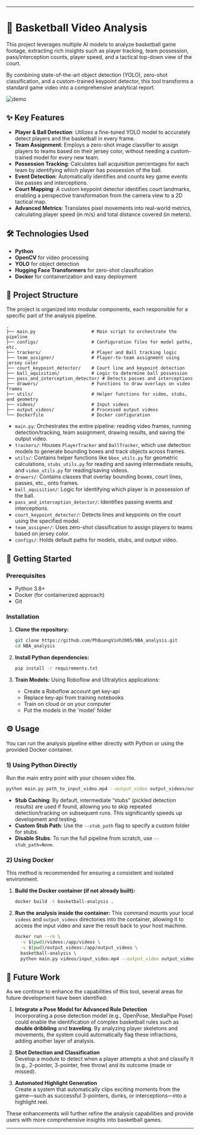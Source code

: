 
---

# 🏀 Basketball Video Analysis

This project leverages multiple AI models to analyze basketball game footage, extracting rich insights such as player tracking, team possession, pass/interception counts, player speed, and a tactical top-down view of the court.

By combining state-of-the-art object detection (YOLO), zero-shot classification, and a custom-trained keypoint detector, this tool transforms a standard game video into a comprehensive analytical report.


![demo](https://github.com/user-attachments/assets/98f3db92-e5e6-4a4b-9856-1fed3c38f151)


## ✨ Key Features

-   **Player & Ball Detection**: Utilizes a fine-tuned YOLO model to accurately detect players and the basketball in every frame.
-   **Team Assignment**: Employs a zero-shot image classifier to assign players to teams based on their jersey color, without needing a custom-trained model for every new team.
-   **Possession Tracking**: Calculates ball acquisition percentages for each team by identifying which player has possession of the ball.
-   **Event Detection**: Automatically identifies and counts key game events like passes and interceptions.
-   **Court Mapping**: A custom keypoint detector identifies court landmarks, enabling a perspective transformation from the camera view to a 2D tactical map.
-   **Advanced Metrics**: Translates pixel movements into real-world metrics, calculating player speed (in m/s) and total distance covered (in meters).

## 🛠️ Technologies Used

-   **Python**
-   **OpenCV** for video processing
-   **YOLO** for object detection
-   **Hugging Face Transformers** for zero-shot classification
-   **Docker** for containerization and easy deployment

## 🏰 Project Structure

The project is organized into modular components, each responsible for a specific part of the analysis pipeline.

```
.
├── main.py                     # Main script to orchestrate the pipeline
├── configs/                    # Configuration files for model paths, etc.
├── trackers/                   # Player and Ball tracking logic
├── team_assigner/              # Player-to-team assignment using jersey color
├── court_keypoint_detector/    # Court line and keypoint detection
├── ball_aquisition/            # Logic to determine ball possession
├── pass_and_interception_detector/ # Detects passes and interceptions
├── drawers/                    # Functions to draw overlays on video frames
├── utils/                      # Helper functions for video, stubs, and geometry
├── videos/                     # Input videos
├── output_videos/              # Processed output videos
└── Dockerfile                  # Docker configuration
```

-   `main.py`: Orchestrates the entire pipeline: reading video frames, running detection/tracking, team assignment, drawing results, and saving the output video.
-   `trackers/`: Houses `PlayerTracker` and `BallTracker`, which use detection models to generate bounding boxes and track objects across frames.
-   `utils/`: Contains helper functions like `bbox_utils.py` for geometric calculations, `stubs_utils.py` for reading and saving intermediate results, and `video_utils.py` for reading/saving videos.
-   `drawers/`: Contains classes that overlay bounding boxes, court lines, passes, etc., onto frames.
-   `ball_aquisition/`: Logic for identifying which player is in possession of the ball.
-   `pass_and_interception_detector/`: Identifies passing events and interceptions.
-   `court_keypoint_detector/`: Detects lines and keypoints on the court using the specified model.
-   `team_assigner/`: Uses zero-shot classification to assign players to teams based on jersey color.
-   `configs/`: Holds default paths for models, stubs, and output video.

## 🚀 Getting Started

### Prerequisites

-   Python 3.8+
-   Docker (for containerized approach)
-   Git

### Installation

1.  **Clone the repository:**
    ```bash
    git clone https://github.com/PhQuangVinh2005/NBA_analysis.git
    cd NBA_analysis
    ```

2.  **Install Python dependencies:**
    ```bash
    pip install -r requirements.txt
    ```

3.  **Train Models:**
    Using Roboflow and Ultralytics applications:
    - Create a Roboflow account get key-api
    - Replace key-api from training notebooks
    - Train on cloud or on your computer
    - Put the models in the 'model' folder


## ⚙️ Usage

You can run the analysis pipeline either directly with Python or using the provided Docker container.

### 1) Using Python Directly

Run the main entry point with your chosen video file.

```bash
python main.py path_to_input_video.mp4 --output_video output_videos/output_result.avi
```

-   **Stub Caching**: By default, intermediate “stubs” (pickled detection results) are used if found, allowing you to skip repeated detection/tracking on subsequent runs. This significantly speeds up development and testing.
-   **Custom Stub Path**: Use the `--stub_path` flag to specify a custom folder for stubs.
-   **Disable Stubs**: To run the full pipeline from scratch, use `--stub_path=None`.

### 2) Using Docker

This method is recommended for ensuring a consistent and isolated environment.

1.  **Build the Docker container (if not already built):**
    ```bash
    docker build -t basketball-analysis .
    ```

2.  **Run the analysis inside the container:**
    This command mounts your local `videos` and `output_videos` directories into the container, allowing it to access the input video and save the result back to your host machine.

    ```bash
    docker run --rm \
      -v $(pwd)/videos:/app/videos \
      -v $(pwd)/output_videos:/app/output_videos \
      basketball-analysis \
      python main.py videos/input_video.mp4 --output_video output_videos/output_result.avi
    ```

## 🔮 Future Work

As we continue to enhance the capabilities of this tool, several areas for future development have been identified:

1.  **Integrate a Pose Model for Advanced Rule Detection**  
    Incorporating a pose detection model (e.g., OpenPose, MediaPipe Pose) could enable the identification of complex basketball rules such as **double dribbling** and **traveling**. By analyzing player skeletons and movements, the system could automatically flag these infractions, adding another layer of analysis.

2.  **Shot Detection and Classification**  
    Develop a module to detect when a player attempts a shot and classify it (e.g., 2-pointer, 3-pointer, free throw) and its outcome (made or missed).

3.  **Automated Highlight Generation**  
    Create a system that automatically clips exciting moments from the game—such as successful 3-pointers, dunks, or interceptions—into a highlight reel.

These enhancements will further refine the analysis capabilities and provide users with more comprehensive insights into basketball games.

---
